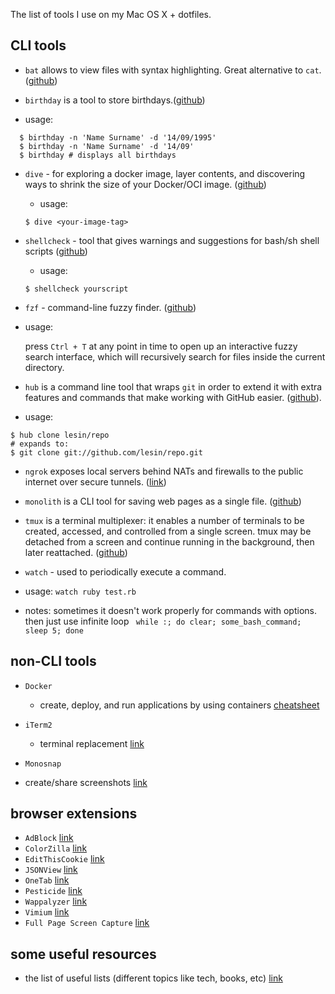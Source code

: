 The list of tools I use on my Mac OS X + dotfiles.

## CLI tools

- `bat` allows to view files with syntax highlighting. Great alternative to `cat`. ([github](https://github.com/sharkdp/bat))

- `birthday` is a tool to store birthdays.([github](https://github.com/IonicaBizau/birthday))
 - usage:
 ```shell
   $ birthday -n 'Name Surname' -d '14/09/1995'
   $ birthday -n 'Name Surname' -d '14/09'
   $ birthday # displays all birthdays
 ```

- `dive` - for exploring a docker image, layer contents, and discovering ways to shrink the size of your Docker/OCI image. ([github](https://github.com/wagoodman/dive))
  - usage:
  ```shell
  $ dive <your-image-tag>
  ```

- `shellcheck` -  tool that gives warnings and suggestions for bash/sh shell scripts ([github](https://github.com/koalaman/shellcheck))
  - usage:
  ```shell
  $ shellcheck yourscript
  ```

- `fzf` - command-line fuzzy finder. ([github](https://github.com/junegunn/fzf))
 - usage:

   press `Ctrl + T` at any point in time to open up an interactive fuzzy search interface, which will recursively search for files inside the current directory.

- `hub` is a command line tool that wraps `git` in order to extend it with extra features and commands that make working with GitHub easier. ([github](https://github.com/github/hub)).
 - usage:
  ```shell
  $ hub clone lesin/repo
  # expands to:
  $ git clone git://github.com/lesin/repo.git
  ```
- `ngrok` exposes local servers behind NATs and firewalls to the public internet over secure tunnels. ([link](https://ngrok.com/download))

- `monolith` is a CLI tool for saving web pages as a single file. ([github](https://github.com/Y2Z/monolith))

- `tmux` is a terminal multiplexer: it enables a number of terminals to be created, accessed, and controlled from a single screen. tmux may be detached from a screen and continue running in the background, then later reattached. ([github](https://github.com/tmux/tmux))

- `watch` - used to periodically execute a command.
 - usage: `watch ruby test.rb`
 - notes: sometimes it doesn't work properly for commands with options. then just use infinite loop ` while :; do clear; some_bash_command; sleep 5; done`



## non-CLI tools

- `Docker`
  - create, deploy, and run applications by using containers [cheatsheet](https://github.com/wsargent/docker-cheat-sheet)

- `iTerm2`
  - terminal replacement [link](https://iterm2.com)

- `Monosnap`
 - create/share screenshots [link](https://monosnap.com)


## browser extensions

- `AdBlock` [link](http://getadblock.com/)
- `ColorZilla` [link](https://chrome.google.com/webstore/detail/colorzilla/bhlhnicpbhignbdhedgjhgdocnmhomnp)
- `EditThisCookie` [link](http://www.editthiscookie.com)
- `JSONView` [link](https://chrome.google.com/webstore/detail/jsonview/chklaanhfefbnpoihckbnefhakgolnmc)
- `OneTab` [link](https://chrome.google.com/webstore/detail/onetab/chphlpgkkbolifaimnlloiipkdnihall)
- `Pesticide` [link](https://chrome.google.com/webstore/detail/pesticide-for-chrome/bblbgcheenepgnnajgfpiicnbbdmmooh)
- `Wappalyzer` [link](https://www.wappalyzer.com/)
- `Vimium` [link](https://chrome.google.com/webstore/detail/vimium/dbepggeogbaibhgnhhndojpepiihcmeb)
- `Full Page Screen Capture` [link](https://chrome.google.com/webstore/detail/full-page-screen-capture/fdpohaocaechififmbbbbbknoalclacl)

## some useful resources

- the list of useful lists (different topics like tech, books, etc) [link](https://github.com/sindresorhus/awesome)
